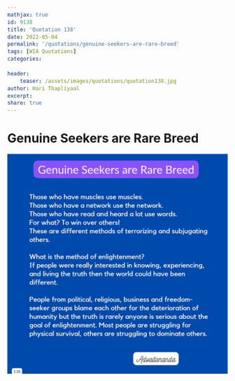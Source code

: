 ```yaml
---
mathjax: true
id: 9138
title: 'Quotation 138'
date: 2022-05-04
permalink: '/quotations/genuine-seekers-are-rare-breed'
tags: [WIA Quotations] 
categories: 

header:
    teaser: /assets/images/quotations/quotation138.jpg
author: Hari Thapliyaal 
excerpt:
share: true 
---
```


# Genuine Seekers are Rare Breed

![Genuine Seekers are Rare Breed](/assets/images/quotations/quotation138.jpg)
